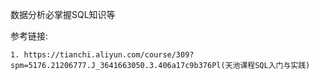数据分析必掌握SQL知识等

参考链接:
    
    1. https://tianchi.aliyun.com/course/309?spm=5176.21206777.J_3641663050.3.406a17c9b376Pl(天池课程SQL入门与实践)